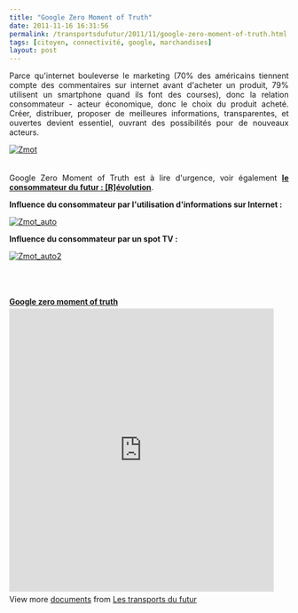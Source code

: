 ```yaml
---
title: "Google Zero Moment of Truth"
date: 2011-11-16 16:31:56
permalink: /transportsdufutur/2011/11/google-zero-moment-of-truth.html
tags: [citoyen, connectivité, google, marchandises]
layout: post
---
```


<p style="text-align: justify;">Parce qu'internet bouleverse le marketing (70% des américains tiennent compte des commentaires sur internet avant d'acheter un produit, 79% utilisent un smartphone quand ils font des courses), donc la relation consommateur - acteur économique, donc le choix du produit acheté. Créer, distribuer, proposer de meilleures informations, transparentes, et ouvertes devient essentiel, ouvrant des possibilités pour de nouveaux acteurs.</p> <p style="text-align: justify;"><a href="https://gabrielplassat.github.io/transportsdufutur/wp-content/uploads/sites/6/old/6a0120a66d2ad4970b0162fc789ead970d-800wi.jpg" rel="lightbox"><img rel="lightbox[]" alt="Zmot" class="asset  asset-image at-xid-6a0120a66d2ad4970b0162fc789ead970d" src="/wp-content/uploads/sites/6/old/6a0120a66d2ad4970b0162fc789ead970d-500wi.jpg" style="display: block; margin-left: auto; margin-right: auto;" title="Zmot" /></a><br /><br />Google Zero Moment of Truth est à lire d'urgence, voir également <a href="https://gabrielplassat.github.io/transportsdufutur/2011/10/le-consommateur-du-futur-revolution.html" target="_blank"><strong>le consommateur du futur : [R]évolution</strong></a>. </p>  <!--more-->  <strong>Influence du consommateur par l'utilisation d'informations sur Internet :</strong> <p style="text-align: justify;"><a href="https://gabrielplassat.github.io/transportsdufutur/wp-content/uploads/sites/6/old/6a0120a66d2ad4970b015436f68e64970c-800wi.jpg" rel="lightbox"><img rel="lightbox[]" alt="Zmot_auto" class="asset  asset-image at-xid-6a0120a66d2ad4970b015436f68e64970c" src="/wp-content/uploads/sites/6/old/6a0120a66d2ad4970b015436f68e64970c-500wi.jpg" style="display: block; margin-left: auto; margin-right: auto;" title="Zmot_auto" /></a></p> <p style="text-align: justify;"><strong>Influence du consommateur par un spot TV :</strong></p> <p style="text-align: justify;"><a href="https://gabrielplassat.github.io/transportsdufutur/wp-content/uploads/sites/6/old/6a0120a66d2ad4970b0162fc789be2970d-800wi.jpg" rel="lightbox"><img rel="lightbox[]" alt="Zmot_auto2" class="asset  asset-image at-xid-6a0120a66d2ad4970b0162fc789be2970d" src="/wp-content/uploads/sites/6/old/6a0120a66d2ad4970b0162fc789be2970d-500wi.jpg" style="display: block; margin-left: auto; margin-right: auto;" title="Zmot_auto2" /></a><br /><br /><br /></p> <div id="__ss_10186442" style="width: 477px;"><strong style="display: block; margin: 12px 0 4px;"><a href="http://www.slideshare.net/transportsdufutur/google-zero-moment-of-truth" target="_blank" title="Google zero moment of truth">Google zero moment of truth</a></strong> <iframe frameborder="0" height="510" marginheight="0" marginwidth="0" scrolling="no" src="http://www.slideshare.net/slideshow/embed_code/10186442" width="477"></iframe> <div style="padding: 5px 0 12px;">View more <a href="http://www.slideshare.net/" target="_blank">documents</a> from <a href="http://www.slideshare.net/transportsdufutur" target="_blank">Les transports du futur</a></div> </div>
